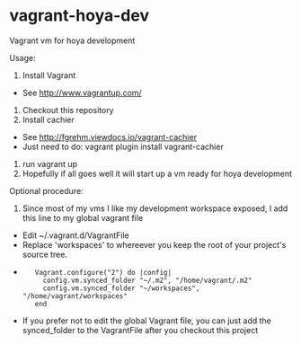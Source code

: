 vagrant-hoya-dev
================

Vagrant vm for hoya development

Usage:

1. Install Vagrant
  * See http://www.vagrantup.com/
1. Checkout this repository
1. Install cachier
  * See http://fgrehm.viewdocs.io/vagrant-cachier
  * Just need to do: vagrant plugin install vagrant-cachier
1. run vagrant up
1. Hopefully if all goes well it will start up a vm ready for hoya development

Optional procedure:
1.  Since most of my vms I like my development workspace exposed, I add this line to my global vagrant  file
  - Edit ~/.vagrant.d/VagrantFile
  - Replace 'workspaces' to whereever you keep the root of your project's source tree.
  - ```
       Vagrant.configure("2") do |config|
         config.vm.synced_folder "~/.m2", "/home/vagrant/.m2"
         config.vm.synced_folder "~/workspaces", "/home/vagrant/workspaces"
       end
    ```
  - If you prefer not to edit the global Vagrant file, you can just add the synced_folder to the VagrantFile after you checkout this project
